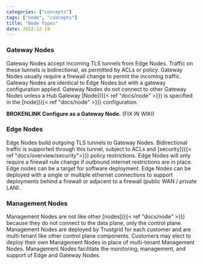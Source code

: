 ```yaml
---
categories: ["concepts"]
tags: ["node", "concepts"]
title: "Node Types"
date: 2022-12-19
---
```


### Gateway Nodes

Gateway Nodes accept incoming TLS tunnels from Edge Nodes. Traffic on these tunnels is bidirectional, as permitted by ACLs or policy. Gateway Nodes usually require a firewall change to permit the incoming traffic. Gateway Nodes are identical to Edge Nodes but with a gateway configuration applied. Gateway Nodes do not connect to other Gateway Nodes unless a Hub Gateway [Node]({{< ref "docs/node" >}}) is specified in the [node]({{< ref "docs/node" >}}) configuration.

**BROKENLINK Configure as a Gateway Node.** (FIX IN WIKI)

### Edge Nodes

Edge Nodes build outgoing TLS tunnels to Gateway Nodes. Bidirectional traffic is supported through this tunnel, subject to ACLs and [security]({{< ref "docs/overview/security">}}) policy restrictions. Edge Nodes will only require a firewall rule change if outbound internet restrictions are in place. Edge nodes can be a target for software deployment. Edge Nodes can be deployed with a single or multiple ethernet connections to support deployments behind a firewall or adjacent to a firewall (public WAN / private LAN).

### Management Nodes

Management Nodes are not like other [nodes]({{< ref "docs/node" >}}) because they do not connect to the data plane, only the control plane. Management Nodes are deployed by Trustgrid for each customer and are multi-tenant like other control plane components. Customers may elect to deploy their own Management Nodes in place of multi-tenant Management Nodes. Management Nodes facilitate the monitoring, management, and support of Edge and Gateway Nodes.
